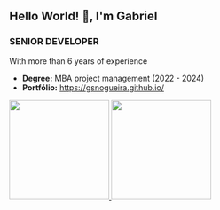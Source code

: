 
<div class="col-lg-3" data-aos="fade-right">
            <img src="assets/img/about.png" class="img-fluid" alt="">
          </div>
          <div class="col-lg-9 pt-4 pt-lg-0 content" data-aos="fade-left">
            <h2>Hello World! 👋, I'm Gabriel</h2>
            <h3>SENIOR DEVELOPER</h3>
            <p class="fst-italic">
              With more than 6 years of experience
            </p>
            <div class="row">
              <div class="col-lg-12">
                <ul>
                  <li><i class="bi bi-chevron-right"></i> <strong>Degree:</strong> <span>MBA project management (2022 - 2024)</span></li>
                  <li><i class="bi bi-chevron-right"></i> <strong>Portfólio:</strong> <a href="https://gsnogueira.github.io/">https://gsnogueira.github.io/</a></li>
                </ul>
              </div>
            </div>
            <div class="github d-flex mt-20">
              <a href="https://github.com/gsnogueira">
                <img height="180px" src="https://github-readme-stats.vercel.app/api/top-langs/?username=gsnogueira&layout=compact&langs_count=7&theme=dark"/>
                <img height="180px" src="https://github-readme-stats.vercel.app/api?username=gsnogueira&show_icons=true&theme=dark&include_all_commits=true&count_private=true"/>
              </a>
            </div>
          </div>


<!-- <p align="center">
  <a href="https://gsnogueira.github.io"><img width="565px" src="https://user-images.githubusercontent.com/34325394/217648709-d75da039-b140-4b9f-884d-37d073d26e60.gif"></a>
</p> -->

<!-- <div align="center">
  <a href="https://gsnogueira.github.io">
    <img height="180em" src="https://github-readme-stats.vercel.app/api/top-langs/?username=gsnogueira&layout=compact&langs_count=7&theme=dark"/>
    <img height="180em" src="https://github-readme-stats.vercel.app/api?username=gsnogueira&show_icons=true&theme=dark&include_all_commits=true&count_private=true"/>
  </a>
</div> -->

